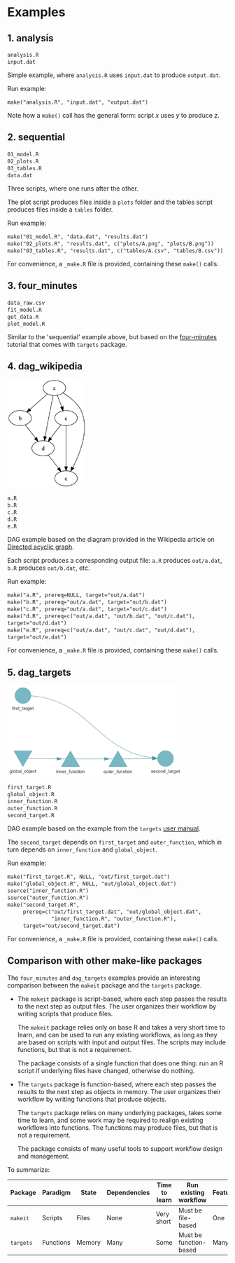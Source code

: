 # Examples

## 1. analysis

```
analysis.R
input.dat
```

Simple example, where `analysis.R` uses `input.dat` to produce `output.dat`.

Run example:

```{r}
make("analysis.R", "input.dat", "output.dat")
```

Note how a `make()` call has the general form: script *x* uses *y* to produce
*z*.

## 2. sequential

```
01_model.R
02_plots.R
03_tables.R
data.dat
```

Three scripts, where one runs after the other.

The plot script produces files inside a `plots` folder and the tables script
produces files inside a `tables` folder.

Run example:

```{r}
make("01_model.R", "data.dat", "results.dat")
make("02_plots.R", "results.dat", c("plots/A.png", "plots/B.png"))
make("03_tables.R", "results.dat", c("tables/A.csv", "tables/B.csv"))
```

For convenience, a `_make.R` file is provided, containing these `make()` calls.

## 3. four_minutes

```
data_raw.csv
fit_model.R
get_data.R
plot_model.R
```

Similar to the 'sequential' example above, but based on the
[four-minutes](https://github.com/wlandau/targets-four-minutes) tutorial that
comes with `targets` package.

## 4. dag_wikipedia

<img src="dag_wikipedia.png" alt="diagram" width="180">

```
a.R
b.R
c.R
d.R
e.R
```

DAG example based on the diagram provided in the Wikipedia article on [Directed
acyclic graph](https://en.wikipedia.org/wiki/Directed_acyclic_graph).

Each script produces a corresponding output file: `a.R` produces `out/a.dat`,
`b.R` produces `out/b.dat`, etc.

Run example:

```
make("a.R", prereq=NULL, target="out/a.dat")
make("b.R", prereq="out/a.dat", target="out/b.dat")
make("c.R", prereq="out/a.dat", target="out/c.dat")
make("d.R", prereq=c("out/a.dat", "out/b.dat", "out/c.dat"), target="out/d.dat")
make("e.R", prereq=c("out/a.dat", "out/c.dat", "out/d.dat"), target="out/e.dat")
```

For convenience, a `_make.R` file is provided, containing these `make()` calls.

## 5. dag_targets

<img src="dag_targets.png" alt="diagram" width="400">

```
first_target.R
global_object.R
inner_function.R
outer_function.R
second_target.R
```

DAG example based on the example from the `targets` [user
manual](https://books.ropensci.org/targets/targets.html#dependencies).

The `second_target` depends on `first_target` and `outer_function`, which in
turn depends on `inner_function` and `global_object`.

Run example:

```
make("first_target.R", NULL, "out/first_target.dat")
make("global_object.R", NULL, "out/global_object.dat")
source("inner_function.R")
source("outer_function.R")
make("second_target.R",
     prereq=c("out/first_target.dat", "out/global_object.dat",
              "inner_function.R", "outer_function.R"),
     target="out/second_target.dat")
```

For convenience, a `_make.R` file is provided, containing these `make()` calls.

## Comparison with other make-like packages

The `four_minutes` and `dag_targets` examples provide an interesting comparison
between the `makeit` package and the `targets` package.

- The `makeit` package is script-based, where each step passes the results to
  the next step as output files. The user organizes their workflow by writing
  scripts that produce files.

  The `makeit` package relies only on base R and takes a very short time to
  learn, and can be used to run any existing workflows, as long as they are
  based on scripts with input and output files. The scripts may include
  functions, but that is not a requirement.

  The package consists of a single function that does one thing: run an R script
  if underlying files have changed, otherwise do nothing.

- The `targets` package is function-based, where each step passes the results to
  the next step as objects in memory. The user organizes their workflow by
  writing functions that produce objects.

  The `targets` package relies on many underlying packages, takes some time to
  learn, and some work may be required to realign existing workflows into
  functions. The functions may produce files, but that is not a requirement.

  The package consists of many useful tools to support workflow design and
  management.

To summarize:

Package   | Paradigm  | State  | Dependencies | Time to learn | Run existing workflow  | Features
--------- | --------- | ------ | ------------ | ------------- | ---------------------- | --------
`makeit`  | Scripts   | Files  | None         | Very short    | Must be file-based     | One
`targets` | Functions | Memory | Many         | Some          | Must be function-based | Many
